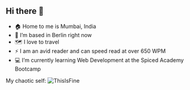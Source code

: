 ## Hi there 👋

<!--
**v-aru/v-aru** is a ✨ _special_ ✨ repository because its `README.md` (this file) appears on your GitHub profile.

Here are some ideas to get you started:

- 🔭 I’m currently working on ...
- 🌱 I’m currently learning ...
- 👯 I’m looking to collaborate on ...
- 🤔 I’m looking for help with ...
- 💬 Ask me about ...
- 📫 How to reach me: ...
- 😄 Pronouns: ...
- ⚡ Fun fact: ...
-->

- :house: Home to me is Mumbai, India 
- 📍 I’m based in Berlin right now
- 🗺️ I love to travel
- ⚡ I am an avid reader and can speed read at over 650 WPM
- 💻 I’m currently learning Web Development at the Spiced Academy Bootcamp

My chaotic self:
![ThisIsFine]([https://media.giphy.com/media/9M5jK4GXmD5o1irGrF/giphy.gif)
